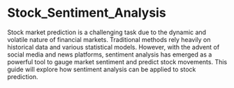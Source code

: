 # Stock_Sentiment_Analysis
Stock market prediction is a challenging task due to the dynamic and volatile nature of financial markets. Traditional methods rely heavily on historical data and various statistical models. However, with the advent of social media and news platforms, sentiment analysis has emerged as a powerful tool to gauge market sentiment and predict stock movements. This guide will explore how sentiment analysis can be applied to stock prediction.
